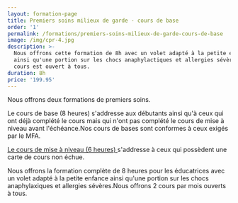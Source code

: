 ```yaml
---
layout: formation-page
title: Premiers soins milieux de garde - cours de base
order: '1'
permalink: /formations/premiers-soins-milieux-de-garde-cours-de-base
image: /img/cpr-4.jpg
description: >-
  Nous offrons cette formation de 8h avec un volet adapté à la petite enfance
  ainsi qu'une portion sur les chocs anaphylactiques et allergies sévères. Ce
  cours est ouvert à tous.
duration: 8h
price: '199.95'
---
```

Nous offrons deux formations de premiers soins.

Le cours de base (8 heures) s'addresse aux débutants ainsi qu'à ceux qui ont déjà complété le cours mais qui n'ont pas complété le cours de mise à niveau avant l'échéance.Nos cours de bases sont conformes à ceux exigés par le MFA.

[Le cours de mise à niveau (6 heures) ](/formations/premiers-soins-milieux-de-garde-mise-a-niveau)s'addresse à ceux qui possèdent une carte de cours non échue.

Nous offrons la formation complète de 8 heures pour les éducatrices avec un volet adapté à la petite enfance ainsi qu'une portion sur les chocs anaphylaxiques et allergies sévères.Nous offrons 2 cours par mois ouverts à tous.
